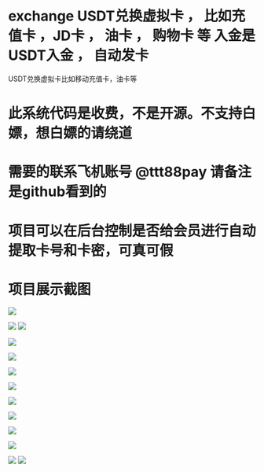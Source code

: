 # exchange USDT兑换虚拟卡 ， 比如充值卡 ，JD卡 ， 油卡 ， 购物卡 等 入金是USDT入金 ， 自动发卡
USDT兑换虚拟卡比如移动充值卡，油卡等
# 此系统代码是收费，不是开源。不支持白嫖，想白嫖的请绕道
# 需要的联系飞机账号 @ttt88pay 请备注是github看到的
# 项目可以在后台控制是否给会员进行自动提取卡号和卡密，可真可假
# 项目展示截图

![](https://www.showdoc.com.cn/server/api/attachment/visitFile?sign=cdbbb159d6f0941783400c2f4f1a920a)

![](https://www.showdoc.com.cn/server/api/attachment/visitFile?sign=bff5ad6b5d68fd619ac8097c4b970a3c)
![](https://www.showdoc.com.cn/server/api/attachment/visitFile?sign=4165c8f973b2763a8246ceced8d71733)


![](https://www.showdoc.com.cn/server/api/attachment/visitFile?sign=4125cf218fbfaf904e0251394d0f7623)

![](https://www.showdoc.com.cn/server/api/attachment/visitFile?sign=a65cddcc4c6cb1b24f017fc183aa25d8)

![](https://www.showdoc.com.cn/server/api/attachment/visitFile?sign=7ff32385e17273bb9c7e84fe3ee33143)

![](https://www.showdoc.com.cn/server/api/attachment/visitFile?sign=56ebda593c84c334c053dd8cad128f92)

![](https://www.showdoc.com.cn/server/api/attachment/visitFile?sign=8858a3e536e76737dfca434c661c3905)

![](https://www.showdoc.com.cn/server/api/attachment/visitFile?sign=4d5fb752e0d308ba9b566fdc3c4f6034)

![](https://www.showdoc.com.cn/server/api/attachment/visitFile?sign=527fc9e329c4547f600f2ac7f34f38a8)



![](https://www.showdoc.com.cn/server/api/attachment/visitFile?sign=e19321cc6b32f727df0db7e4589e6390)

![](https://www.showdoc.com.cn/server/api/attachment/visitFile?sign=4cb476a833018c6b2a8435b4ac79072d)
![](https://www.showdoc.com.cn/server/api/attachment/visitFile?sign=ad6c559ba30ff47e2172e7dc9ad33d16)
